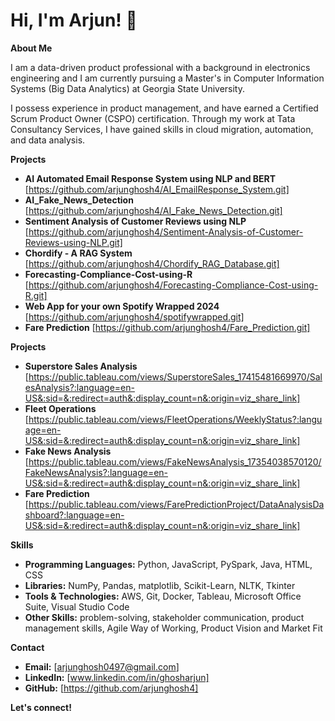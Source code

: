 # Hi, I'm Arjun! 👋

**About Me**

I am a data-driven product professional with a background in electronics engineering and I am currently pursuing a Master's in Computer Information Systems (Big Data Analytics) at Georgia State University.

I possess experience in product management, and have earned a Certified Scrum Product Owner (CSPO) certification. Through my work at Tata Consultancy Services, I have gained skills in cloud migration, automation, and data analysis. 

**Projects**

* **AI Automated Email Response System using NLP and BERT**
  [https://github.com/arjunghosh4/AI_EmailResponse_System.git]
* **AI_Fake_News_Detection**
  [https://github.com/arjunghosh4/AI_Fake_News_Detection.git]
* **Sentiment Analysis of Customer Reviews using NLP**
  [https://github.com/arjunghosh4/Sentiment-Analysis-of-Customer-Reviews-using-NLP.git]
* **Chordify - A RAG System**
  [https://github.com/arjunghosh4/Chordify_RAG_Database.git]
* **Forecasting-Compliance-Cost-using-R**
  [https://github.com/arjunghosh4/Forecasting-Compliance-Cost-using-R.git]
* **Web App for your own Spotify Wrapped 2024**
  [https://github.com/arjunghosh4/spotifywrapped.git]
* **Fare Prediction**
  [https://github.com/arjunghosh4/Fare_Prediction.git]

**Projects**

* **Superstore Sales Analysis**
  [https://public.tableau.com/views/SuperstoreSales_17415481669970/SalesAnalysis?:language=en-US&:sid=&:redirect=auth&:display_count=n&:origin=viz_share_link]
* **Fleet Operations**
  [https://public.tableau.com/views/FleetOperations/WeeklyStatus?:language=en-US&:sid=&:redirect=auth&:display_count=n&:origin=viz_share_link]
* **Fake News Analysis**
  [https://public.tableau.com/views/FakeNewsAnalysis_17354038570120/FakeNewsAnalysis?:language=en-US&:sid=&:redirect=auth&:display_count=n&:origin=viz_share_link]
* **Fare Prediction**
  [https://public.tableau.com/views/FarePredictionProject/DataAnalysisDashboard?:language=en-US&:sid=&:redirect=auth&:display_count=n&:origin=viz_share_link] 
  
  
**Skills**

* **Programming Languages:** Python, JavaScript, PySpark, Java, HTML, CSS
* **Libraries:** NumPy, Pandas, matplotlib, Scikit-Learn, NLTK, Tkinter
* **Tools & Technologies:** AWS, Git, Docker, Tableau, Microsoft Office Suite, Visual Studio Code
* **Other Skills:** problem-solving, stakeholder communication, product management skills, Agile Way of Working, Product Vision and Market Fit

**Contact**

* **Email:** [arjunghosh0497@gmail.com]
* **LinkedIn:** [www.linkedin.com/in/ghosharjun]
* **GitHub:** [https://github.com/arjunghosh4]

**Let's connect!**
